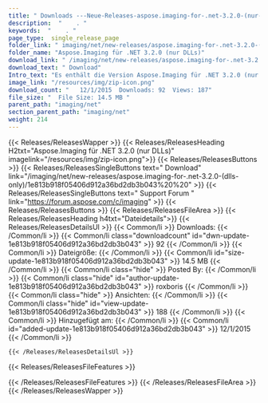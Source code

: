 ```yaml
---
title: " Downloads ---Neue-Releases-aspose.imaging-for-.net-3.2.0-(nur-dlls) . "
description:  "    . " 
keywords:  "    . " 
page_type:  single_release_page
folder_link: " imaging/net/new-releases/aspose.imaging-for-.net-3.2.0-(dlls-only)/"
folder_name: "Aspose.Imaging für .NET 3.2.0 (nur DLLs)"
download_link: " /imaging/net/new-releases/aspose.imaging-for-.net-3.2.0-(dlls-only)/1e813b918f05406d912a36bd2db3b043"
download_text: " Download"
Intro_text: "Es enthält die Version Aspose.Imaging für .NET 3.2.0 (nur DLLs)."
image_link: "/resources/img/zip-icon.png"
download_count: "   12/1/2015  Downloads: 92  Views: 187"
file_size: "  File Size: 14.5 MB "
parent_path: "imaging/net"
section_parent_path: "imaging/net"
weight: 214
---
```


{{< Releases/ReleasesWapper >}}
  {{< Releases/ReleasesHeading H2txt="Aspose.Imaging für .NET 3.2.0 (nur DLLs)" imagelink="/resources/img/zip-icon.png">}}
  {{< Releases/ReleasesButtons >}}
    {{< Releases/ReleasesSingleButtons text=" Download" link="/imaging/net/new-releases/aspose.imaging-for-.net-3.2.0-(dlls-only)/1e813b918f05406d912a36bd2db3b043%20%20" >}}
    {{< Releases/ReleasesSingleButtons text=" Support Forum " link="https://forum.aspose.com/c/imaging" >}}
  {{< Releases/ReleasesButtons >}}
  {{< Releases/ReleasesFileArea >}}
    {{< Releases/ReleasesHeading h4txt="Dateidetails">}}
    {{< Releases/ReleasesDetailsUl >}}
            {{< Common/li >}} Downloads: {{< /Common/li >}}
      {{< Common/li class="downloadcount" id="dwn-update-1e813b918f05406d912a36bd2db3b043" >}} 92 {{< /Common/li >}}
      {{< Common/li >}} Dateigröße: {{< /Common/li >}}
      {{< Common/li id="size-update-1e813b918f05406d912a36bd2db3b043" >}} 14.5 MB {{< /Common/li >}} 
      {{< Common/li  class="hide" >}} Posted By: {{< /Common/li >}} 
      {{< Common/li class="hide" id="author-update-1e813b918f05406d912a36bd2db3b043" >}} roxboris {{< /Common/li >}}
      {{< Common/li class="hide" >}} Ansichten: {{< /Common/li >}}
      {{< Common/li class="hide" id="view-update-1e813b918f05406d912a36bd2db3b043" >}} 188 {{< /Common/li >}}
      {{< Common/li >}} Hinzugefügt am: {{< /Common/li >}}
      {{< Common/li id="added-update-1e813b918f05406d912a36bd2db3b043" >}} 12/1/2015 {{< /Common/li >}} 

    {{< /Releases/ReleasesDetailsUl >}}

  {{< Releases/ReleasesFileFeatures >}}
      
  {{< /Releases/ReleasesFileFeatures >}}
 {{< /Releases/ReleasesFileArea >}}
{{< /Releases/ReleasesWapper >}}



